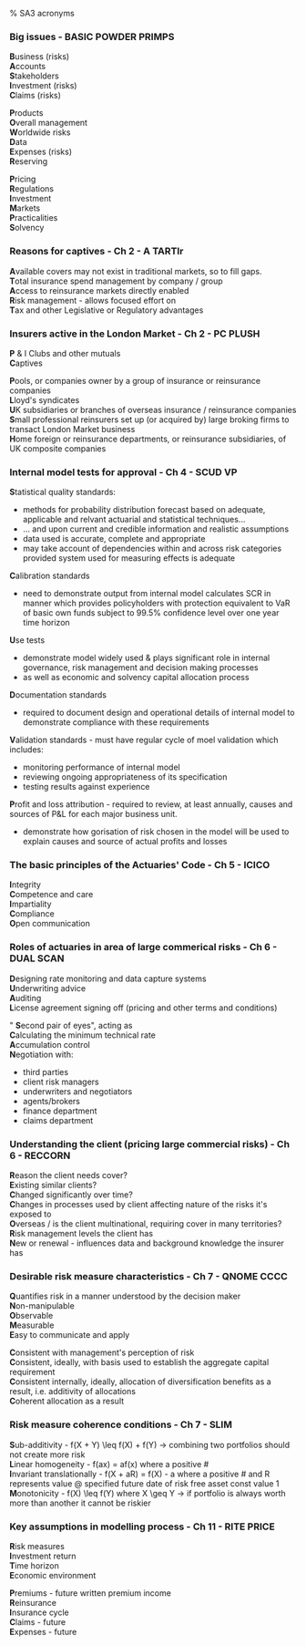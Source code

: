 % SA3 acronyms

### Big issues - BASIC POWDER PRIMPS

**B**usiness (risks)  
**A**ccounts  
**S**takeholders  
**I**nvestment (risks)  
**C**laims (risks)  

**P**roducts  
**O**verall management  
**W**orldwide risks  
**D**ata  
**E**xpenses (risks)  
**R**eserving  

**P**ricing  
**R**egulations  
**I**nvestment  
**M**arkets  
**P**racticalities  
**S**olvency  


### Reasons for captives - Ch 2 - A TARTlr

**A**vailable covers may not exist in traditional markets, so to fill gaps.  
**T**otal insurance spend management by company / group  
**A**ccess to reinsurance markets directly enabled  
**R**isk management - allows focused effort on  
**T**ax and other Legislative or Regulatory advantages  

### Insurers active in the London Market - Ch 2 - PC PLUSH

**P** & I Clubs and other mutuals  
**C**aptives  

**P**ools, or companies owner by a group of insurance or reinsurance companies  
**L**loyd's syndicates  
**U**K subsidiaries or branches of overseas insurance / reinsurance companies  
**S**mall professional reinsurers set up (or acquired by) large broking firms to transact London Market business  
**H**ome foreign or reinsurance departments, or reinsurance subsidiaries, of UK composite companies  

### Internal model tests for approval - Ch 4 - SCUD VP

**S**tatistical quality standards:
 * methods for probability distribution forecast based on adequate, applicable and relvant actuarial and statistical techniques...  
 * ... and upon current and credible information and realistic assumptions
 * data used is accurate, complete and appropriate
 * may take account of dependencies within and across risk categories provided system used for measuring effects is adequate

**C**alibration standards  
 * need to demonstrate output from internal model calculates SCR in manner which provides policyholders with protection equivalent to VaR of basic own funds subject to 99.5% confidence level over one year time horizon

**U**se tests 
 * demonstrate model widely used \& plays significant role in internal governance, risk management and decision making processes 
 * as well as economic and solvency capital allocation process  

**D**ocumentation standards  
 * required to document design and operational details of internal model to demonstrate compliance with these requirements


**V**alidation standards - must have regular cycle of moel validation which includes:
 * monitoring performance of internal model
 * reviewing ongoing appropriateness of its specification
 * testing results against experience

**P**rofit and loss attribution - required to review, at least annually, causes and sources of P&L for each major business unit.
 * demonstrate how gorisation of risk chosen in the model will be used to explain causes and source of actual profits and losses

### The basic principles of the Actuaries' Code - Ch 5 - ICICO

**I**ntegrity  
**C**ompetence and care  
**I**mpartiality  
**C**ompliance  
**O**pen communication  

### Roles of actuaries in area of large commerical risks - Ch 6 - DUAL SCAN

**D**esigning rate monitoring and data capture systems  
**U**nderwriting advice  
**A**uditing  
**L**icense agreement signing off (pricing and other terms and conditions)  

" **S**econd pair of eyes", acting as  
**C**alculating the minimum technical rate  
**A**ccumulation control  
**N**egotiation with:
 * third parties
 * client risk managers
 * underwriters and negotiators
 * agents/brokers
 * finance department
 * claims department

### Understanding the client (pricing large commercial risks) - Ch 6 - RECCORN

**R**eason the client needs cover?  
**E**xisting similar clients?  
**C**hanged significantly over time?  
**C**hanges in processes used by client affecting nature of the risks it's exposed to  
**O**verseas / is the client multinational, requiring cover in many territories?  
**R**isk management levels the client has  
**N**ew or renewal - influences data and background knowledge the insurer has  


### Desirable risk measure characteristics - Ch 7 - QNOME CCCC

**Q**uantifies risk in a manner understood by the decision maker  
**N**on-manipulable  
**O**bservable  
**M**easurable  
**E**asy to communicate and apply  

**C**onsistent with management's perception of risk  
**C**onsistent, ideally, with basis used to establish the aggregate capital requirement  
**C**onsistent internally, ideally, allocation of diversification benefits as a result, i.e. additivity of allocations  
**C**oherent allocation as a result  

### Risk measure coherence conditions - Ch 7 - SLIM

**S**ub-additivity - f(X + Y) \leq f(X) + f(Y) -> combining two portfolios should not create more risk  
**L**inear homogeneity - f(ax) = af(x) where a positive #  
**I**nvariant translationally - f(X + aR) = f(X) - a where a positive # and R represents value @ specified future date of risk free asset const value 1  
**M**onotonicity - f(X) \leq f(Y) where X \geq Y -> if portfolio is always worth more than another it cannot be riskier  

### Key assumptions in modelling process - Ch 11 - RITE PRICE  

**R**isk measures  
**I**nvestment return  
**T**ime horizon  
**E**conomic environment  

**P**remiums - future written premium income  
**R**einsurance  
**I**nsurance cycle  
**C**laims - future  
**E**xpenses - future  
